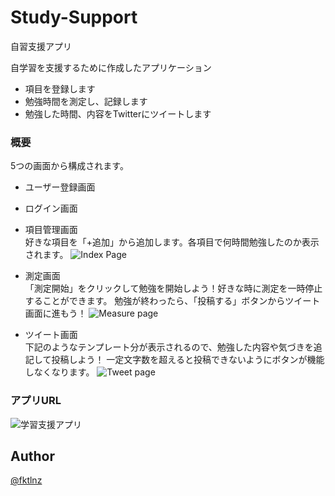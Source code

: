 # Study-Support
自習支援アプリ

自学習を支援するために作成したアプリケーション
- 項目を登録します
- 勉強時間を測定し、記録します
- 勉強した時間、内容をTwitterにツイートします

### 概要

5つの画面から構成されます。

- ユーザー登録画面
- ログイン画面
- 項目管理画面  
好きな項目を「+追加」から追加します。各項目で何時間勉強したのか表示されます。
![Index Page](https://gyazo.com/909793dd1a354981619b5299ae5d432a.png"サンプル")
  
- 測定画面  
「測定開始」をクリックして勉強を開始しよう！好きな時に測定を一時停止することができます。
勉強が終わったら、「投稿する」ボタンからツイート画面に進もう！
![Measure page](https://gyazo.com/5c8880da9a80e0459020aedf4b45f2ed.png"サンプル")
  　　
- ツイート画面  
下記のようなテンプレート分が表示されるので、勉強した内容や気づきを追記して投稿しよう！
一定文字数を超えると投稿できないようにボタンが機能しなくなります。
![Tweet page](https://gyazo.com/345b6361b1adb5bb482722b9d5efaa0b"サンプル")

### アプリURL

![学習支援アプリ](https://test.masashisite.com)

## Author

[@fktlnz](https://github.com/fktlnz)

